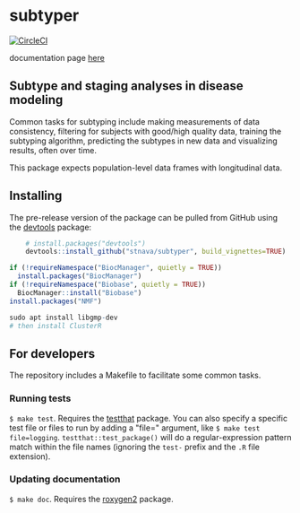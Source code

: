 # subtyper

[![CircleCI](https://circleci.com/gh/stnava/subtyper/tree/master.svg?style=svg)](https://circleci.com/gh/stnava/subtyper/tree/master)

documentation page [here](https://stnava.github.io/subtyper/)

## Subtype and staging analyses in disease modeling

Common tasks for subtyping include making measurements of data consistency,
filtering for subjects with good/high quality data, training the
subtyping algorithm, predicting the subtypes in new data and
visualizing results, often over time.

This package expects population-level data frames with longitudinal data.


## Installing

The pre-release version of the package can be pulled from GitHub using the [devtools](https://github.com/r-lib/devtools) package:

```r
    # install.packages("devtools")
    devtools::install_github("stnava/subtyper", build_vignettes=TRUE)
```

```r
if (!requireNamespace("BiocManager", quietly = TRUE))
  install.packages("BiocManager")
if (!requireNamespace("Biobase", quietly = TRUE))
  BiocManager::install("Biobase")
install.packages("NMF")
```

```r
sudo apt install libgmp-dev
# then install ClusterR
```

## For developers

The repository includes a Makefile to facilitate some common tasks.

### Running tests

`$ make test`. Requires the [testthat](http://testthat.r-lib.org/) package. You can also specify a specific test file or files to run by adding a "file=" argument, like `$ make test file=logging`. `testthat::test_package()` will do a regular-expression pattern match within the file names (ignoring the `test-` prefix and the `.R` file extension).

### Updating documentation

`$ make doc`. Requires the [roxygen2](https://github.com/klutometis/roxygen) package.
